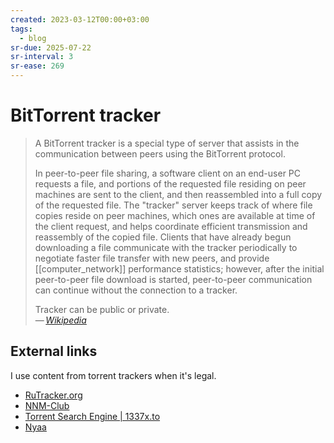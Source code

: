 ```yaml
---
created: 2023-03-12T00:00+03:00
tags:
  - blog
sr-due: 2025-07-22
sr-interval: 3
sr-ease: 269
---
```


# BitTorrent tracker

> A BitTorrent tracker is a special type of server that assists in the communication between peers using the BitTorrent protocol.
>
> In peer-to-peer file sharing, a software client on an end-user PC requests a file, and portions of the requested file residing on peer machines are sent to the client, and then reassembled into a full copy of the requested file. The "tracker" server keeps track of where file copies reside on peer machines, which ones are available at time of the client request, and helps coordinate efficient transmission and reassembly of the copied file. Clients that have already begun downloading a file communicate with the tracker periodically to negotiate faster file transfer with new peers, and provide [[computer_network]] performance statistics; however, after the initial peer-to-peer file download is started, peer-to-peer communication can continue without the connection to a tracker.
>
> Tracker can be public or private.\
> — <cite>[Wikipedia](https://en.wikipedia.org/wiki/BitTorrent_tracker)</cite>

## External links

I use content from torrent trackers when it's legal.

- [RuTracker.org](https://rutracker.org/forum/index.php)
- [NNM-Club](https://nnmclub.to/)
- [Torrent Search Engine | 1337x.to](https://1337x.to/)
- [Nyaa](https://nyaa.land/)
